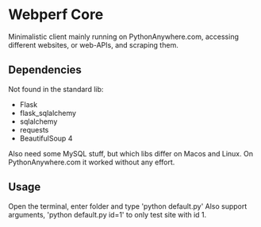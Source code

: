 # Webperf Core
Minimalistic client mainly running on PythonAnywhere.com, accessing different websites, or web-APIs, and scraping them.

## Dependencies
Not found in the standard lib:

* Flask
* flask_sqlalchemy
* sqlalchemy
* requests
* BeautifulSoup 4

Also need some MySQL stuff, but which libs differ on Macos and Linux. On PythonAnywhere.com it worked without any effort.

## Usage
Open the terminal, enter folder and type 'python default.py'
Also support arguments, 'python default.py id=1' to only test site with id 1.
